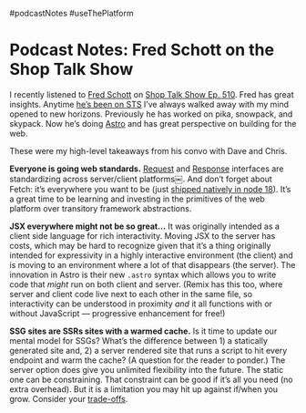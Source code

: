 #podcastNotes #useThePlatform

# Podcast Notes: Fred Schott on the Shop Talk Show

I recently listened to [Fred Schott](https://twitter.com/fredkschott) on [Shop Talk Show Ep. 510](https://shoptalkshow.com/510/). Fred has great insights. Anytime [he’s been on STS](https://shoptalkshow.com/448/) I’ve always walked away with my mind opened to new horizons. Previously he has worked on pika, snowpack, and skypack. Now he’s doing [Astro](https://astro.build) and has great perspective on building for the web. 

These were my high-level takeaways from his convo with Dave and Chris.

**Everyone is going web standards.** [Request](https://developer.mozilla.org/en-US/docs/Web/API/Request) and [Response](https://developer.mozilla.org/en-US/docs/Web/API/Response) interfaces are standardizing across server/client platforms￼. And don’t forget about Fetch: it’s everywhere you want to be (just [shipped natively in node 18](https://nodejs.org/en/blog/announcements/v18-release-announce/)). It’s a great time to be learning and investing in the primitives of the web platform over transitory framework abstractions. 

**JSX everywhere might not be so great…** It was originally intended as a client side language for rich interactivity. Moving JSX to the server has costs, which may be hard to recognize given that it’s a thing originally intended for expressivity in a highly interactive environment (the client) and is moving to an environment where a lot of that disappears (the server). The innovation in Astro is their new `.astro` syntax which allows you to write code that _might_ run on both client and server. (Remix has this too, where server and client code live next to each other in the same file, so interactivity can be understood in proximity _and_ it all functions with or without JavaScript — progressive enhancement for free!)

**SSG sites are SSRs sites with a warmed cache.** Is it time to update our mental model for SSGs? What’s the difference between 1) a statically generated site and, 2) a server rendered site that runs a script to hit every endpoint and warm the cache? (A question for the reader to ponder.) The server option does give you unlimited flexibility into the future. The static one can be constraining. That constraint can be good if it’s all you need (no extra overhead). But it is a limitation you may hit up against if/when you grow. Consider your [trade-offs](https://tech.sagesure.com/blog/2021-11-30-design-systems-and-trade-offs/).